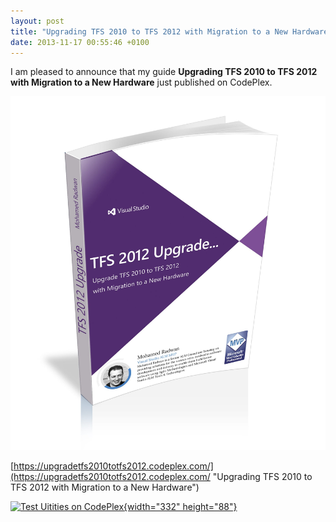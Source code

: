 ```yaml
---
layout: post
title: "Upgrading TFS 2010 to TFS 2012 with Migration to a New Hardware Guide"
date: 2013-11-17 00:55:46 +0100
---
```


I am pleased to announce that my guide **Upgrading TFS 2010 to TFS 2012 with Migration to a New Hardware** just published on CodePlex. 

[![Book 3d-all-2 copy](/assets/img/2013/11/book-3d-all-2-copy.jpg)](https://upgradetfs2010totfs2012.codeplex.com/)

[https://upgradetfs2010totfs2012.codeplex.com/](https://upgradetfs2010totfs2012.codeplex.com/ "Upgrading TFS 2010 to TFS 2012 with Migration to a New Hardware")

[![](https://mg2otq.sn2.livefilestore.com/y1mmcQSYrLWQ757Pb1cWnVdzrBuwKP3r3jPo9VnNct09pHE2cGb25cQr7MQNHyLZrBBfu2vzrT5z46XyIVYeKm9V_svUZwzlwAzOyU2_lcx_X_0Qs1Inh2pag/CodePlex.png?psid=1 "Test Uitities on CodePlex"){width="332" height="88"}](https://upgradetfs2010totfs2012.codeplex.com/ " Upgrading TFS 2010 to TFS 2012 with Migration to a New Hardware Guide")
